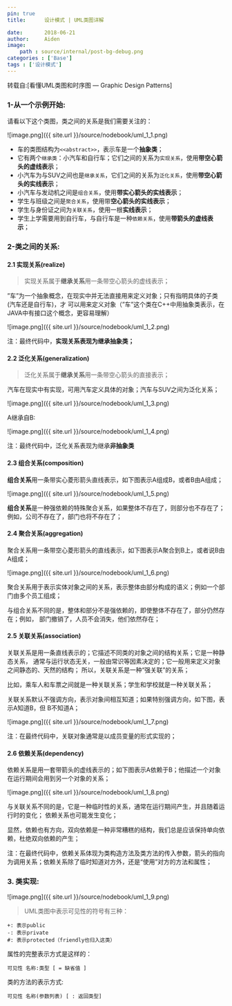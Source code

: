 ```yaml
---
pin: true
title:      设计模式 | UML类图详解

date:       2018-06-21
author:     Aiden
image: 
    path : source/internal/post-bg-debug.png
categories : ['Base']
tags : ['设计模式']
---
```


转载自:[看懂UML类图和时序图 — Graphic Design Patterns]

### 1-从一个示例开始:

请看以下这个类图，类之间的关系是我们需要关注的：

![image.png]({{ site.url }}/source/nodebook/uml_1_1.png)


- 车的类图结构为`<<abstract>>`，表示车是一个**抽象类**；
-  它有两个`继承类`：小汽车和自行车；它们之间的关系为`实现关系`，使用**带空心箭头的虚线表示**；
- 小汽车为与SUV之间也是`继承关系`，它们之间的关系为`泛化关系`，使用**带空心箭头的实线表示**；
- 小汽车与发动机之间是`组合关系`，使用**带实心箭头的实线表示**；
- 学生与班级之间是`聚合关系`，使用带**空心箭头的实线表示**；
- 学生与身份证之间为`关联关系`，使用一根**实线表示**；
- 学生上学需要用到自行车，与自行车是一种`依赖关系`，使用**带箭头的虚线表示**；

### 2-类之间的关系:

#### 2.1 实现关系(realize)

> 实现关系属于**继承关系**用一条带空心箭头的虚线表示；

”车”为一个抽象概念，在现实中并无法直接用来定义对象；只有指明具体的子类(汽车还是自行车)，才 可以用来定义对象（”车”这个类在C++中用抽象类表示，在JAVA中有接口这个概念，更容易理解）

![image.png]({{ site.url }}/source/nodebook/uml_1_2.png)

注：最终代码中，**实现关系表现为继承抽象类；**


#### 2.2 泛化关系(generalization)

> 泛化关系属于**继承关系**用一条带空心箭头的直接表示；

汽车在现实中有实现，可用汽车定义具体的对象；汽车与SUV之间为泛化关系；

![image.png]({{ site.url }}/source/nodebook/uml_1_3.png)

A继承自B:

![image.png]({{ site.url }}/source/nodebook/uml_1_4.png)

注：最终代码中，泛化关系表现为继承**非抽象类**

#### 2.3 组合关系(composition)

**组合关系**用一条带实心菱形箭头直线表示，如下图表示A组成B，或者B由A组成；

![image.png]({{ site.url }}/source/nodebook/uml_1_5.png)

**组合关系**是一种强依赖的特殊聚合关系，如果整体不存在了，则部分也不存在了；例如，公司不存在了，部门也将不存在了；

#### 2.4 聚合关系(aggregation)

聚合关系用一条带空心菱形箭头的直线表示，如下图表示A聚合到B上，或者说B由A组成；

![image.png]({{ site.url }}/source/nodebook/uml_1_6.png)

聚合关系用于表示实体对象之间的关系，表示整体由部分构成的语义；例如一个部门由多个员工组成；

与组合关系不同的是，整体和部分不是强依赖的，即使整体不存在了，部分仍然存在；例如， 部门撤销了，人员不会消失，他们依然存在；

#### 2.5 关联关系(association)

关联关系是用一条直线表示的；它描述不同类的对象之间的结构关系；它是一种静态关系， 通常与运行状态无关，一般由常识等因素决定的；它一般用来定义对象之间静态的、天然的结构；
所以，关联关系是一种“强关联”的关系；

比如，乘车人和车票之间就是一种关联关系；学生和学校就是一种关联关系；

关联关系默认不强调方向，表示对象间相互知道；如果特别强调方向，如下图，表示A知道B，但 B不知道A；

![image.png]({{ site.url }}/source/nodebook/uml_1_7.png)

注：在最终代码中，关联对象通常是以成员变量的形式实现的；

#### 2.6 依赖关系(dependency)

依赖关系是用一套带箭头的虚线表示的；如下图表示A依赖于B；他描述一个对象在运行期间会用到另一个对象的关系；

![image.png]({{ site.url }}/source/nodebook/uml_1_8.png)

与关联关系不同的是，它是一种临时性的关系，通常在运行期间产生，并且随着运行时的变化； 依赖关系也可能发生变化；

显然，依赖也有方向，双向依赖是一种非常糟糕的结构，我们总是应该保持单向依赖，杜绝双向依赖的产生；

注：在最终代码中，依赖关系体现为类构造方法及类方法的传入参数，箭头的指向为调用关系；依赖关系除了临时知道对方外，还是“使用”对方的方法和属性；


### 3. 类实现:


![image.png]({{ site.url }}/source/nodebook/uml_1_9.png)


> UML类图中表示可见性的符号有三种：

```
+: 表示public
-: 表示private
#: 表示protected（friendly也归入这类）
```

属性的完整表示方式是这样的：

```
可见性 名称:类型 [ = 缺省值 ]
```

类的方法的表示方式:

```
可见性 名称(参数列表) [ : 返回类型]
```
